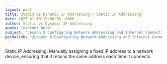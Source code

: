 ```yaml
---
layout: post
title: Static vs Dynamic IP Addressing - Static IP Addressing
date: 2025-01-10 12:00:00 -0000
author: Static vs Dynamic IP Addressing
quote: "content here"
subject: "Lesson 5 Configuring Network Addressing and Internet Connections"
permalink: "/Lesson 5 Configuring Network Addressing and Internet Connections/Static vs Dynamic IP Addressing/Static vs Dynamic IP Addressing - Static IP Addressing"
---
```


Static IP Addressing: Manually assigning a fixed IP address to a network device, ensuring that it retains the same address each time it connects.
